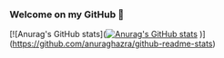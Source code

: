 ### Welcome on my GitHub :partying_face:

[![Anurag's GitHub stats]([![Anurag's GitHub stats](https://github-readme-stats.vercel.app/api?username=adamszustak)](https://github.com/anuraghazra/github-readme-stats)
)](https://github.com/anuraghazra/github-readme-stats)
